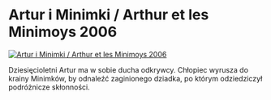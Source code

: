 Artur i Minimki / Arthur et les Minimoys 2006 
=============
[![Artur i Minimki / Arthur et les Minimoys 2006 ](http://vidos.pl/images/player.gif)](http://vidos.pl/artur-i-minimki-arthur-et-les-minimoys-2006)

 Dziesięcioletni Artur ma w sobie ducha odkrywcy. Chłopiec wyrusza do krainy Minimków, by odnaleźć zaginionego dziadka, po którym odziedziczył podróżnicze skłonności.
